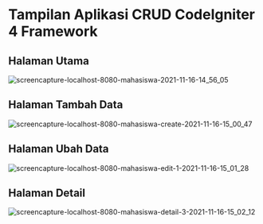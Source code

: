 # Tampilan Aplikasi CRUD CodeIgniter 4 Framework

## Halaman Utama

![screencapture-localhost-8080-mahasiswa-2021-11-16-14_56_05](https://user-images.githubusercontent.com/92130191/141945810-3d63af0e-446d-43e2-8a27-a9f49daffd51.png)

## Halaman Tambah Data

![screencapture-localhost-8080-mahasiswa-create-2021-11-16-15_00_47](https://user-images.githubusercontent.com/92130191/141945814-b2adc1fe-4402-46c3-89e0-7d206e8af0c6.png)

## Halaman Ubah Data
![screencapture-localhost-8080-mahasiswa-edit-1-2021-11-16-15_01_28](https://user-images.githubusercontent.com/92130191/141945820-12ca5918-4eea-44c7-9145-488714eeb0e3.png)

## Halaman Detail
![screencapture-localhost-8080-mahasiswa-detail-3-2021-11-16-15_02_12](https://user-images.githubusercontent.com/92130191/141945817-cba1955a-4a9c-449d-bf3d-51879486fb09.png)
